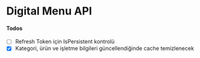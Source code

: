 # Digital Menu API

#### Todos

- [ ] Refresh Token için IsPersistent kontrolü
- [x] Kategori, ürün ve işletme bilgileri güncellendiğinde cache temizlenecek